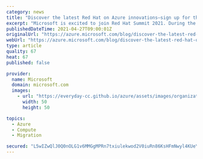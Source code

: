 ```yaml
---
category: news
title: "Discover the latest Red Hat on Azure innovations—sign up for the Red Hat Summit"
excerpt: "Microsoft is excited to join Red Hat Summit 2021. During the event, we will share the latest developments that enable Red Hat customers to operate natively in Azure. We will cover innovations across migration of Red Hat Enterprise Linux (RHEL) workloads, building cloud-native apps with Azure Red Hat"
publishedDateTime: 2021-04-27T09:00:01Z
originalUrl: "https://azure.microsoft.com/blog/discover-the-latest-red-hat-on-azure-innovations-sign-up-for-the-red-hat-summit/"
webUrl: "https://azure.microsoft.com/blog/discover-the-latest-red-hat-on-azure-innovations-sign-up-for-the-red-hat-summit/"
type: article
quality: 67
heat: 67
published: false

provider:
  name: Microsoft
  domain: microsoft.com
  images:
    - url: "https://everyday-cc.github.io/azure/assets/images/organizations/microsoft.com-50x50.jpg"
      width: 50
      height: 50

topics:
  - Azure
  - Compute
  - Migration

secured: "L5wIZwQlJ0Q0nOLG1v6MMGgMPRn7txiulekwod2V0iuRn86KsHFmNwyl4KUeYyLZ4WY5F9C6jq1uaglZI7SATrF7izCI2dvDNYXfsP0N07uLXChJuuM7rZ8761xlIC0k1m9IFeY+a2ojbVUk7Kr+SqQWnByjf2goxWxthUvAMM2bNNjjKWh3lBNBkLF4fULGNVSNmGcPEeX1vZukDb/b4VIRD82yp6Q+Tw3aXAKhgktc0bXMTJJ908cfEnptYmfs5aN/hIQaHyw+CKxD1OWFrtVtlu8agElm2O/eUse18wSN8yRrrPzrF9OWWYDqPElDehz3hEyApFLJ7+RjlZbLe+0xV0XzuiVsWmZGLZCgoT8=;L75//5D/S6QP4meGYjgNGw=="
---
```


